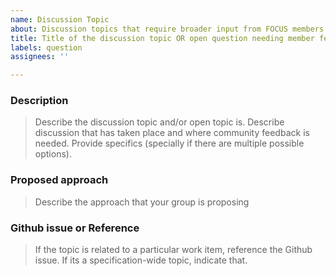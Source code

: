 ```yaml
---
name: Discussion Topic
about: Discussion topics that require broader input from FOCUS members
title: Title of the discussion topic OR open question needing member feedback
labels: question
assignees: ''

---
```


### Description
> Describe the discussion topic and/or open topic is. Describe discussion that has taken place and where community feedback is needed. Provide specifics (specially if there are multiple possible options).

### Proposed approach
> Describe the approach that your group is proposing

### Github issue or Reference
> If the topic is related to a particular work item, reference the Github issue. If its a specification-wide topic, indicate that.
